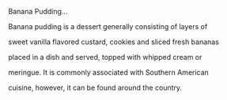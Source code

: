 Banana Pudding...


Banana pudding is a dessert generally consisting of layers of 


sweet vanilla flavored custard, cookies and sliced fresh bananas


placed in a dish and served, topped with whipped cream or 
 
 
meringue. It is commonly associated with Southern American
 
 
cuisine, however, it can be found around the country.
